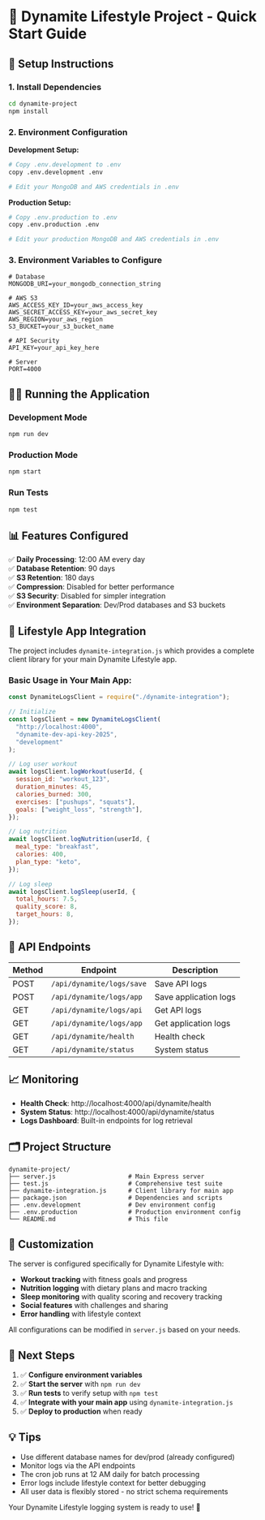 # 📱 Dynamite Lifestyle Project - Quick Start Guide

## 🚀 Setup Instructions

### 1. Install Dependencies

```bash
cd dynamite-project
npm install
```

### 2. Environment Configuration

**Development Setup:**

```bash
# Copy .env.development to .env
copy .env.development .env

# Edit your MongoDB and AWS credentials in .env
```

**Production Setup:**

```bash
# Copy .env.production to .env
copy .env.production .env

# Edit your production MongoDB and AWS credentials in .env
```

### 3. Environment Variables to Configure

```env
# Database
MONGODB_URI=your_mongodb_connection_string

# AWS S3
AWS_ACCESS_KEY_ID=your_aws_access_key
AWS_SECRET_ACCESS_KEY=your_aws_secret_key
AWS_REGION=your_aws_region
S3_BUCKET=your_s3_bucket_name

# API Security
API_KEY=your_api_key_here

# Server
PORT=4000
```

## 🏃‍♂️ Running the Application

### Development Mode

```bash
npm run dev
```

### Production Mode

```bash
npm start
```

### Run Tests

```bash
npm test
```

## 📊 Features Configured

✅ **Daily Processing**: 12:00 AM every day  
✅ **Database Retention**: 90 days  
✅ **S3 Retention**: 180 days  
✅ **Compression**: Disabled for better performance  
✅ **S3 Security**: Disabled for simpler integration  
✅ **Environment Separation**: Dev/Prod databases and S3 buckets

## 🎯 Lifestyle App Integration

The project includes `dynamite-integration.js` which provides a complete client library for your main Dynamite Lifestyle app.

### Basic Usage in Your Main App:

```javascript
const DynamiteLogsClient = require("./dynamite-integration");

// Initialize
const logsClient = new DynamiteLogsClient(
  "http://localhost:4000",
  "dynamite-dev-api-key-2025",
  "development"
);

// Log user workout
await logsClient.logWorkout(userId, {
  session_id: "workout_123",
  duration_minutes: 45,
  calories_burned: 300,
  exercises: ["pushups", "squats"],
  goals: ["weight_loss", "strength"],
});

// Log nutrition
await logsClient.logNutrition(userId, {
  meal_type: "breakfast",
  calories: 400,
  plan_type: "keto",
});

// Log sleep
await logsClient.logSleep(userId, {
  total_hours: 7.5,
  quality_score: 8,
  target_hours: 8,
});
```

## 🔌 API Endpoints

| Method | Endpoint                  | Description           |
| ------ | ------------------------- | --------------------- |
| POST   | `/api/dynamite/logs/save` | Save API logs         |
| POST   | `/api/dynamite/logs/app`  | Save application logs |
| GET    | `/api/dynamite/logs/api`  | Get API logs          |
| GET    | `/api/dynamite/logs/app`  | Get application logs  |
| GET    | `/api/dynamite/health`    | Health check          |
| GET    | `/api/dynamite/status`    | System status         |

## 📈 Monitoring

- **Health Check**: http://localhost:4000/api/dynamite/health
- **System Status**: http://localhost:4000/api/dynamite/status
- **Logs Dashboard**: Built-in endpoints for log retrieval

## 🗂️ Project Structure

```
dynamite-project/
├── server.js                    # Main Express server
├── test.js                      # Comprehensive test suite
├── dynamite-integration.js      # Client library for main app
├── package.json                 # Dependencies and scripts
├── .env.development             # Dev environment config
├── .env.production              # Production environment config
└── README.md                    # This file
```

## 🔧 Customization

The server is configured specifically for Dynamite Lifestyle with:

- **Workout tracking** with fitness goals and progress
- **Nutrition logging** with dietary plans and macro tracking
- **Sleep monitoring** with quality scoring and recovery tracking
- **Social features** with challenges and sharing
- **Error handling** with lifestyle context

All configurations can be modified in `server.js` based on your needs.

## 🚦 Next Steps

1. ✅ **Configure environment variables**
2. ✅ **Start the server** with `npm run dev`
3. ✅ **Run tests** to verify setup with `npm test`
4. ✅ **Integrate with your main app** using `dynamite-integration.js`
5. ✅ **Deploy to production** when ready

## 💡 Tips

- Use different database names for dev/prod (already configured)
- Monitor logs via the API endpoints
- The cron job runs at 12 AM daily for batch processing
- Error logs include lifestyle context for better debugging
- All user data is flexibly stored - no strict schema requirements

Your Dynamite Lifestyle logging system is ready to use! 🎉
